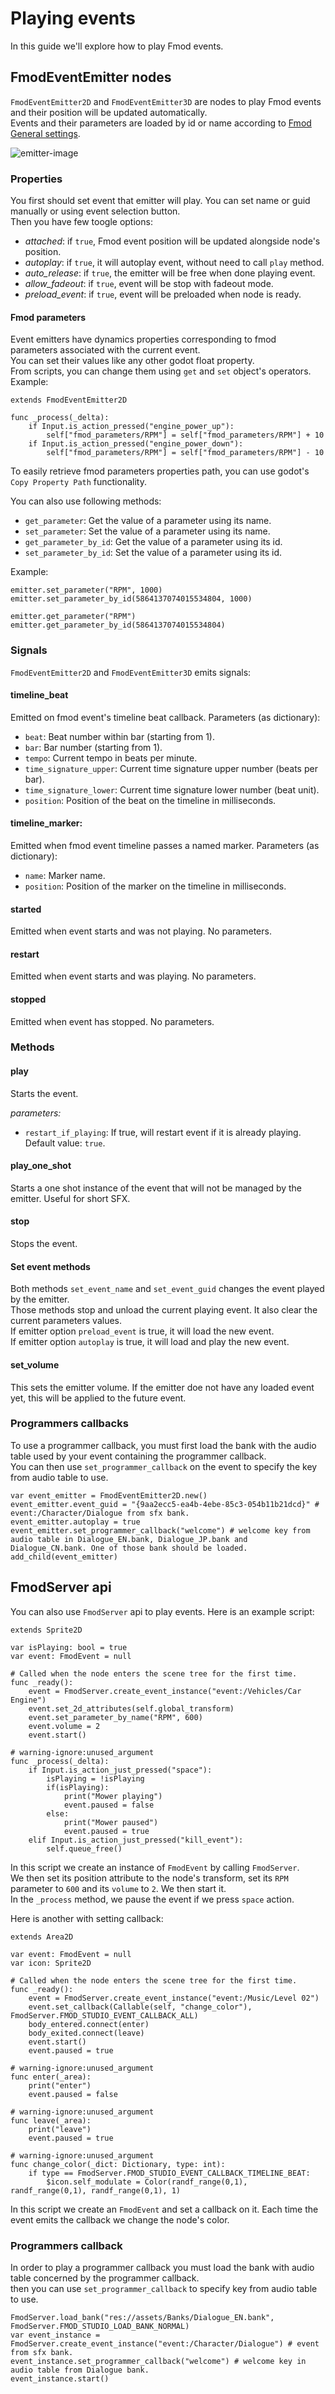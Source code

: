 # Playing events

In this guide we'll explore how to play Fmod events.  

## FmodEventEmitter nodes

`FmodEventEmitter2D` and `FmodEventEmitter3D` are nodes to play Fmod events and their position will be updated
automatically.  
Events and their parameters are loaded by id or name according to [Fmod General settings](./2-initialization.md#general).

![emitter-image]

### Properties

You first should set event that emitter will play. You can set name or guid manually or using event selection button.  
Then you have few toogle options:
- *attached*: if `true`, Fmod event position will be updated alongside node's position.
- *autoplay*: if `true`, it will autoplay event, without need to call `play` method.
- *auto_release*: if `true`, the emitter will be free when done playing event.
- *allow_fadeout*: if `true`, event will be stop with fadeout mode.
- *preload_event*: if `true`, event will be preloaded when node is ready.

#### Fmod parameters

Event emitters have dynamics properties corresponding to fmod parameters associated with the current event.  
You can set their values like any other godot float property.  
From scripts, you can change them using `get` and `set` object's operators.  
Example:
```gdscript
extends FmodEventEmitter2D

func _process(_delta):
	if Input.is_action_pressed("engine_power_up"):
		self["fmod_parameters/RPM"] = self["fmod_parameters/RPM"] + 10
	if Input.is_action_pressed("engine_power_down"):
		self["fmod_parameters/RPM"] = self["fmod_parameters/RPM"] - 10
```  
To easily retrieve fmod parameters properties path, you can use godot's `Copy Property Path` functionality.  

You can also use following methods:  
- `get_parameter`: Get the value of a parameter using its name.
- `set_parameter`: Set the value of a parameter using its name.
- `get_parameter_by_id`: Get the value of a parameter using its id.
- `set_parameter_by_id`: Set the value of a parameter using its id.

Example:  
```gdscript
emitter.set_parameter("RPM", 1000)
emitter.set_parameter_by_id(5864137074015534804, 1000)

emitter.get_parameter("RPM")
emitter.get_parameter_by_id(5864137074015534804)
```

### Signals

`FmodEventEmitter2D` and `FmodEventEmitter3D` emits signals:
#### timeline_beat
Emitted on fmod event's timeline beat callback.
Parameters (as dictionary):
- `beat`: Beat number within bar (starting from 1).
- `bar`: Bar number (starting from 1).
- `tempo`: Current tempo in beats per minute.
- `time_signature_upper`: Current time signature upper number (beats per bar).
- `time_signature_lower`: Current time signature lower number (beat unit).
- `position`: Position of the beat on the timeline in milliseconds.

#### timeline_marker:
Emitted when fmod event timeline passes a named marker.
Parameters (as dictionary):
- `name`: Marker name.
- `position`: Position of the marker on the timeline in milliseconds.

#### started
Emitted when event starts and was not playing.
No parameters.

#### restart
Emitted when event starts and was playing.
No parameters.

#### stopped
Emitted when event has stopped.
No parameters.

### Methods

#### play

Starts the event.

*parameters:*  
- `restart_if_playing`: If true, will restart event if it is already playing. Default value: `true`.

#### play_one_shot

Starts a one shot instance of the event that will not be managed by the emitter. Useful for short SFX.

#### stop
Stops the event.

#### Set event methods

Both methods `set_event_name` and `set_event_guid` changes the event played by the emitter.  
Those methods stop and unload the current playing event. It also clear the current parameters values.  
If emitter option `preload_event` is true, it will load the new event.  
If emitter option `autoplay` is true, it will load and play the new event.

#### set_volume

This sets the emitter volume. If the emitter doe not have any loaded event yet, this will be applied to the future 
event.

### Programmers callbacks

To use a programmer callback, you must first load the bank with the
audio table used by your event containing the programmer callback.  
You can then use `set_programmer_callback` on the event to specify the
key from audio table to use.

```gdscript
var event_emitter = FmodEventEmitter2D.new()
event_emitter.event_guid = "{9aa2ecc5-ea4b-4ebe-85c3-054b11b21dcd}" # event:/Character/Dialogue from sfx bank.
event_emitter.autoplay = true
event_emitter.set_programmer_callback("welcome") # welcome key from audio table in Dialogue_EN.bank, Dialogue_JP.bank and Dialogue_CN.bank. One of those bank should be loaded.
add_child(event_emitter)
```

## FmodServer api

You can also use `FmodServer` api to play events. Here is an example script:  
```gdscript
extends Sprite2D

var isPlaying: bool = true
var event: FmodEvent = null

# Called when the node enters the scene tree for the first time.
func _ready():
	event = FmodServer.create_event_instance("event:/Vehicles/Car Engine")
	event.set_2d_attributes(self.global_transform)
	event.set_parameter_by_name("RPM", 600)
	event.volume = 2
	event.start()
	
# warning-ignore:unused_argument
func _process(_delta):
	if Input.is_action_just_pressed("space"):
		isPlaying = !isPlaying
		if(isPlaying):
			print("Mower playing")
			event.paused = false
		else:
			print("Mower paused")
			event.paused = true
	elif Input.is_action_just_pressed("kill_event"):
		self.queue_free()
```

In this script we create an instance of `FmodEvent` by calling `FmodServer`.  
We then set its position attribute to the node's transform, set its `RPM` parameter to `600` and its `volume` to `2`. 
We then start it.  
In the `_process` method, we pause the event if we press `space` action.  

Here is another with setting callback:  
```gdscript
extends Area2D

var event: FmodEvent = null
var icon: Sprite2D

# Called when the node enters the scene tree for the first time.
func _ready():
	event = FmodServer.create_event_instance("event:/Music/Level 02")
	event.set_callback(Callable(self, "change_color"), FmodServer.FMOD_STUDIO_EVENT_CALLBACK_ALL)
	body_entered.connect(enter)
	body_exited.connect(leave)
	event.start()
	event.paused = true

# warning-ignore:unused_argument
func enter(_area):
	print("enter")
	event.paused = false
	
# warning-ignore:unused_argument
func leave(_area):
	print("leave")
	event.paused = true

# warning-ignore:unused_argument
func change_color(_dict: Dictionary, type: int):
	if type == FmodServer.FMOD_STUDIO_EVENT_CALLBACK_TIMELINE_BEAT:
		$icon.self_modulate = Color(randf_range(0,1), randf_range(0,1), randf_range(0,1), 1)
```

In this script we create an `FmodEvent` and set a callback on it. Each time the event emits the callback we change the 
node's color.  

### Programmers callback

In order to play a programmer callback you must load the bank with audio table concerned by the programmer callback.  
then you can use `set_programmer_callback` to specify key from audio table to use.

```gdscript
FmodServer.load_bank("res://assets/Banks/Dialogue_EN.bank", FmodServer.FMOD_STUDIO_LOAD_BANK_NORMAL)
var event_instance = FmodServer.create_event_instance("event:/Character/Dialogue") # event from sfx bank.
event_instance.set_programmer_callback("welcome") # welcome key in audio table from Dialogue bank.
event_instance.start()
```

[emitter-image]: ./assets/emitter.png